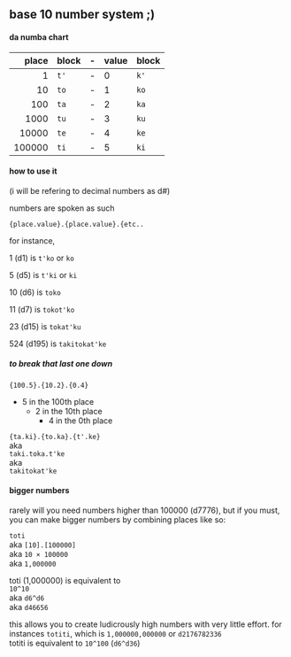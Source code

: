 ## base 10 number system ;)

#### da numba chart
|place|block|-|value|block|
|---:|---|---|---|---|
|1     |`t'`|-|0|`k'`|
|10    |`to`|-|1|`ko`|
|100   |`ta`|-|2|`ka`|
|1000  |`tu`|-|3|`ku`|
|10000 |`te`|-|4|`ke`|
|100000|`ti`|-|5|`ki`|

#### how to use it
(i will be refering to decimal numbers as d#)

numbers are spoken as such

```{place.value}.{place.value}.{etc..```

for instance,

1 (d1) is `t'ko` or `ko`

5 (d5) is `t'ki` or `ki`

10 (d6) is `toko`

11 (d7) is `tokot'ko`

23 (d15) is `tokat'ku`

524 (d195) is `takitokat'ke`

##### to break that last one down

`{100.5}.{10.2}.{0.4}`
+ 5 in the 100th place
  + 2 in the 10th place
    + 4 in the 0th place

`{ta.ki}.{to.ka}.{t'.ke}`\
aka\
`taki.toka.t'ke`\
aka\
`takitokat'ke`

#### bigger numbers
rarely will you need numbers higher
than 100000 (d7776), but if you must,
you can make bigger numbers by combining
places like so:

`toti`\
aka `[10].[100000]`\
aka `10 × 100000`\
aka `1,000000`

toti (1,000000) is equivalent to\
`10^10`\
aka `d6^d6`\
aka `d46656`

this allows you to create ludicrously high
numbers with very little effort. for instances
`totiti`, which is `1,000000,000000`
or `d2176782336`\
totiti is equivalent to `10^100` (`d6^d36`)
